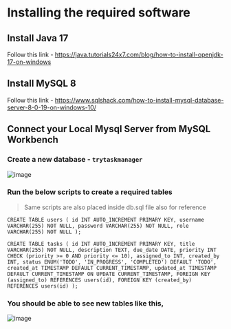 # Installing the required software
## Install Java 17
Follow this link - https://java.tutorials24x7.com/blog/how-to-install-openjdk-17-on-windows

## Install MySQL 8
Follow this link - https://www.sqlshack.com/how-to-install-mysql-database-server-8-0-19-on-windows-10/

## Connect your Local Mysql Server from MySQL Workbench
### Create a new database - `trytaskmanager`
![image](https://github.com/agnaveen/try-task-manager-public/assets/6266029/80a913c7-9541-4951-bcf3-4baba90ba609)

### Run the below scripts to create a required tables
> Same scripts are also placed inside db.sql file also for reference

``CREATE TABLE users (
    id INT AUTO_INCREMENT PRIMARY KEY,
    username VARCHAR(255) NOT NULL,
    password VARCHAR(255) NOT NULL,
    role VARCHAR(255) NOT NULL
);``


``CREATE TABLE tasks (
    id INT AUTO_INCREMENT PRIMARY KEY,
    title VARCHAR(255) NOT NULL,
    description TEXT,
    due_date DATE,
    priority INT CHECK (priority >= 0 AND priority <= 10),
    assigned_to INT,
    created_by INT,
    status ENUM('TODO', 'IN_PROGRESS', 'COMPLETED') DEFAULT 'TODO',
    created_at TIMESTAMP DEFAULT CURRENT_TIMESTAMP,
    updated_at TIMESTAMP DEFAULT CURRENT_TIMESTAMP ON UPDATE CURRENT_TIMESTAMP,
    FOREIGN KEY (assigned_to) REFERENCES users(id),
    FOREIGN KEY (created_by) REFERENCES users(id)
);``

### You should be able to see new tables like this,
![image](https://github.com/agnaveen/try-task-manager-public/assets/6266029/2d74a9a1-e2ff-41b6-bdb5-9bb7c7ed6c61)

